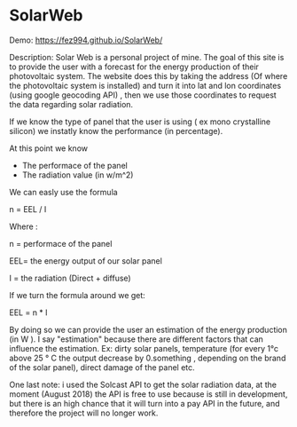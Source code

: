 # SolarWeb

Demo: https://fez994.github.io/SolarWeb/

Description: Solar Web is a personal project of mine. The goal of this site is to provide the user with a forecast for the energy production of their photovoltaic system. The website does this by taking the address (Of where the photovoltaic system is installed) and turn it into lat and lon coordinates (using google geocoding API) , then we use those coordinates to request the data regarding solar radiation. 


If we know the type of panel that the user is using ( ex mono crystalline silicon) we instatly know the performance (in percentage). 


At this point we know 
- The performace of the panel
- The radiation value (in w/m^2) 

We can easly use the formula 


n = EEL / I 


Where : 

n = performace of the panel


EEL= the energy output of our solar panel


I = the radiation (Direct + diffuse) 



If we turn the formula around we get: 

EEL = n * I 


By doing so we can provide the user an estimation of the energy production (in W ). I say "estimation" because there are different factors 
that can influence the estimation. Ex: dirty solar panels, temperature (for every 1°c above 25 ° C the output decrease by 0.something , 
depending on the brand of the solar panel), direct damage of the panel etc.  

One last note: i used the Solcast API to get the solar radiation data, at the moment (August 2018) the API is free to use because is still in development, 
but there is an high chance that it will turn into a pay API in the future, 
and therefore the project will no longer work. 



